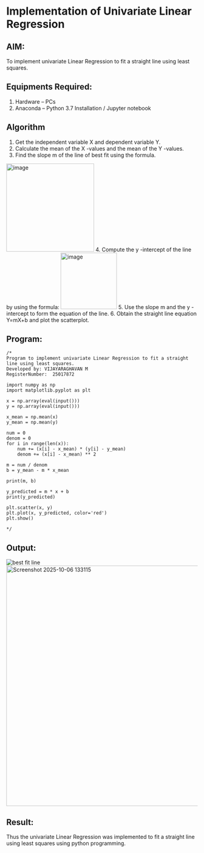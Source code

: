 # Implementation of Univariate Linear Regression
## AIM:
To implement univariate Linear Regression to fit a straight line using least squares.

## Equipments Required:
1. Hardware – PCs
2. Anaconda – Python 3.7 Installation / Jupyter notebook

## Algorithm
1. Get the independent variable X and dependent variable Y.
2. Calculate the mean of the X -values and the mean of the Y -values.
3. Find the slope m of the line of best fit using the formula. 
<img width="231" alt="image" src="https://user-images.githubusercontent.com/93026020/192078527-b3b5ee3e-992f-46c4-865b-3b7ce4ac54ad.png">
4. Compute the y -intercept of the line by using the formula:
<img width="148" alt="image" src="https://user-images.githubusercontent.com/93026020/192078545-79d70b90-7e9d-4b85-9f8b-9d7548a4c5a4.png">
5. Use the slope m and the y -intercept to form the equation of the line.
6. Obtain the straight line equation Y=mX+b and plot the scatterplot.

## Program:
```
/*
Program to implement univariate Linear Regression to fit a straight line using least squares.
Developed by: VIJAYARAGHAVAN M
RegisterNumber:  25017872

import numpy as np
import matplotlib.pyplot as plt

x = np.array(eval(input()))
y = np.array(eval(input()))

x_mean = np.mean(x)
y_mean = np.mean(y)

num = 0
denom = 0
for i in range(len(x)):
    num += (x[i] - x_mean) * (y[i] - y_mean)
    denom += (x[i] - x_mean) ** 2

m = num / denom
b = y_mean - m * x_mean

print(m, b)

y_predicted = m * x + b
print(y_predicted)

plt.scatter(x, y)
plt.plot(x, y_predicted, color='red')
plt.show()

*/
```

## Output:
![best fit line](sam.png)
<img width="1179" height="631" alt="Screenshot 2025-10-06 133115" src="https://github.com/user-attachments/assets/e331442c-b406-435f-a0b1-c95437bbc80c" />



## Result:
Thus the univariate Linear Regression was implemented to fit a straight line using least squares using python programming.
